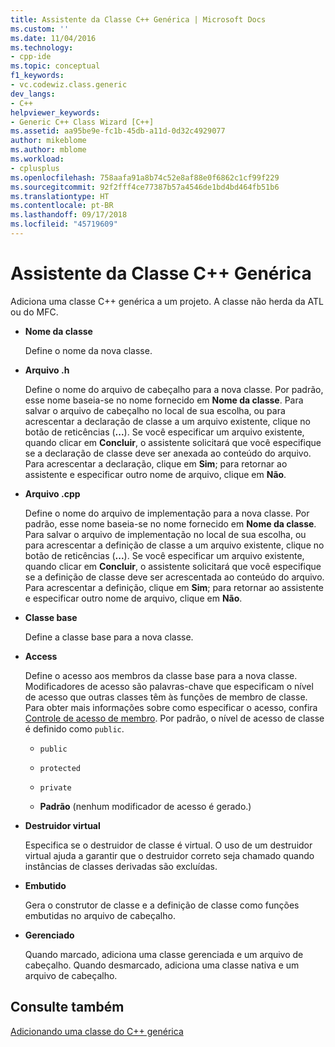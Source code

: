 ```yaml
---
title: Assistente da Classe C++ Genérica | Microsoft Docs
ms.custom: ''
ms.date: 11/04/2016
ms.technology:
- cpp-ide
ms.topic: conceptual
f1_keywords:
- vc.codewiz.class.generic
dev_langs:
- C++
helpviewer_keywords:
- Generic C++ Class Wizard [C++]
ms.assetid: aa95be9e-fc1b-45db-a11d-0d32c4929077
author: mikeblome
ms.author: mblome
ms.workload:
- cplusplus
ms.openlocfilehash: 758aafa91a8b74c52e8af88e0f6862c1cf99f229
ms.sourcegitcommit: 92f2fff4ce77387b57a4546de1bd4bd464fb51b6
ms.translationtype: HT
ms.contentlocale: pt-BR
ms.lasthandoff: 09/17/2018
ms.locfileid: "45719609"
---
```

# <a name="generic-c-class-wizard"></a>Assistente da Classe C++ Genérica

Adiciona uma classe C++ genérica a um projeto. A classe não herda da ATL ou do MFC.  
  
- **Nome da classe**

   Define o nome da nova classe.  
  
- **Arquivo .h**

   Define o nome do arquivo de cabeçalho para a nova classe. Por padrão, esse nome baseia-se no nome fornecido em **Nome da classe**. Para salvar o arquivo de cabeçalho no local de sua escolha, ou para acrescentar a declaração de classe a um arquivo existente, clique no botão de reticências (**...**). Se você especificar um arquivo existente, quando clicar em **Concluir**, o assistente solicitará que você especifique se a declaração de classe deve ser anexada ao conteúdo do arquivo. Para acrescentar a declaração, clique em **Sim**; para retornar ao assistente e especificar outro nome de arquivo, clique em **Não**.  
  
- **Arquivo .cpp**

   Define o nome do arquivo de implementação para a nova classe. Por padrão, esse nome baseia-se no nome fornecido em **Nome da classe**. Para salvar o arquivo de implementação no local de sua escolha, ou para acrescentar a definição de classe a um arquivo existente, clique no botão de reticências (**...**). Se você especificar um arquivo existente, quando clicar em **Concluir**, o assistente solicitará que você especifique se a definição de classe deve ser acrescentada ao conteúdo do arquivo. Para acrescentar a definição, clique em **Sim**; para retornar ao assistente e especificar outro nome de arquivo, clique em **Não**.  
  
- **Classe base**

   Define a classe base para a nova classe.  
  
- **Access**

   Define o acesso aos membros da classe base para a nova classe. Modificadores de acesso são palavras-chave que especificam o nível de acesso que outras classes têm às funções de membro de classe. Para obter mais informações sobre como especificar o acesso, confira [Controle de acesso de membro](../cpp/member-access-control-cpp.md). Por padrão, o nível de acesso de classe é definido como `public`.  
  
   - `public`  
  
   - `protected`  
  
   - `private`  
  
   - **Padrão** (nenhum modificador de acesso é gerado.)  
  
- **Destruidor virtual**

   Especifica se o destruidor de classe é virtual. O uso de um destruidor virtual ajuda a garantir que o destruidor correto seja chamado quando instâncias de classes derivadas são excluídas.  
  
- **Embutido**

   Gera o construtor de classe e a definição de classe como funções embutidas no arquivo de cabeçalho.  
  
- **Gerenciado**

   Quando marcado, adiciona uma classe gerenciada e um arquivo de cabeçalho. Quando desmarcado, adiciona uma classe nativa e um arquivo de cabeçalho.  
  
## <a name="see-also"></a>Consulte também  
 [Adicionando uma classe do C++ genérica](../ide/adding-a-generic-cpp-class.md)